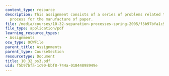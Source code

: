 ```yaml
---
content_type: resource
description: This assignment consists of a series of problems related to the Kraft
  process for the manufacture of paper.
file: /media/courses/10-32-separation-processes-spring-2005/f5b97bfa1c90bbf8744a01844898949e_10_32_ps3.pdf
file_type: application/pdf
learning_resource_types:
- Assignments
ocw_type: OCWFile
parent_title: Assignments
parent_type: CourseSection
resourcetype: Document
title: 10_32_ps3.pdf
uid: f5b97bfa-1c90-bbf8-744a-01844898949e
---
```

